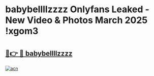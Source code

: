 # babybellllzzzz Onlyfans Leaked - New Video & Photos March 2025 !xgom3

# <h2><a href="https://aphm0f.iuczelnia.edu.pl?title=babybellllzzzz&ref=xgom3">🔗👉 🔴 babybellllzzzz</a></h2>

[![acn](https://github.com/user-attachments/assets/0f9c940e-d8b0-45ae-aac7-cd30a18b3e1c)](https://aphm0f.iuczelnia.edu.pl?title=babybellllzzzz&ref=xgom3)

